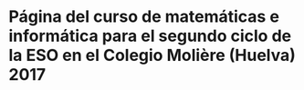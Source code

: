 # Página del curso de matemáticas e informática para el segundo ciclo de la ESO en el Colegio Molière (Huelva) 2017
